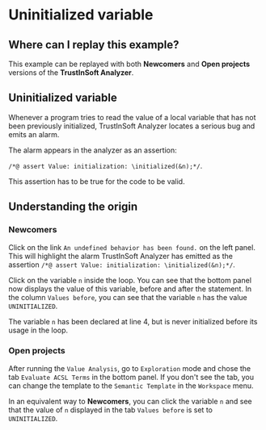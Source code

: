 # Uninitialized variable

## Where can I replay this example?

This example can be replayed with both **Newcomers** and **Open projects**
versions of the **TrustInSoft Analyzer**.

## Uninitialized variable

Whenever a program tries to read the value of a local variable that has not been
previously initialized, TrustInSoft Analyzer locates a serious bug and emits an
alarm.

The alarm appears in the analyzer as an assertion:

`/*@ assert Value: initialization: \initialized(&n);*/`.

This assertion has to be true for the code to be valid.

## Understanding the origin

### Newcomers

Click on the link `An undefined behavior has been found.` on the left panel.
This will highlight the alarm TrustInSoft Analyzer has emitted as the assertion
`/*@ assert Value: initialization: \initialized(&n);*/`.

Click on the variable `n` inside the loop. You can see that the bottom panel now
displays the value of this variable, before and after the statement. In the
column `Values before`, you can see that the variable `n` has the value
`UNINITIALIZED`.

The variable `n` has been declared at line 4, but is never initialized before
its usage in the loop.

### Open projects

After running the `Value Analysis`, go to `Exploration` mode and chose the tab
`Evaluate ACSL Terms` in the bottom panel. If you don't see the tab, you can
change the template to the `Semantic Template` in the `Workspace` menu.

In an equivalent way to **Newcomers**, you can click the variable `n` and see
that the value of `n` displayed in the tab `Values before` is set to
`UNINITIALIZED`.
